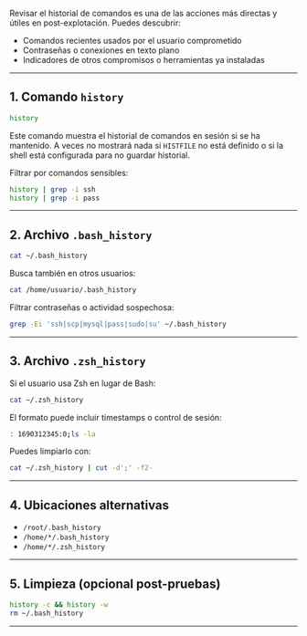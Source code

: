 Revisar el historial de comandos es una de las acciones más directas y útiles en post-explotación. Puedes descubrir:
- Comandos recientes usados por el usuario comprometido
- Contraseñas o conexiones en texto plano
- Indicadores de otros compromisos o herramientas ya instaladas

---

## 1. Comando `history`

```bash
history
```

Este comando muestra el historial de comandos en sesión si se ha mantenido. A veces no mostrará nada si `HISTFILE` no está definido o si la shell está configurada para no guardar historial.

Filtrar por comandos sensibles:
```bash
history | grep -i ssh
history | grep -i pass
```

---

## 2. Archivo `.bash_history`

```bash
cat ~/.bash_history
```

Busca también en otros usuarios:
```bash
cat /home/usuario/.bash_history
```

Filtrar contraseñas o actividad sospechosa:
```bash
grep -Ei 'ssh|scp|mysql|pass|sudo|su' ~/.bash_history
```

---

## 3. Archivo `.zsh_history`

Si el usuario usa Zsh en lugar de Bash:
```bash
cat ~/.zsh_history
```

El formato puede incluir timestamps o control de sesión:
```bash
: 1690312345:0;ls -la
```

Puedes limpiarlo con:
```bash
cat ~/.zsh_history | cut -d';' -f2-
```

---

## 4. Ubicaciones alternativas

- `/root/.bash_history`
- `/home/*/.bash_history`
- `/home/*/.zsh_history`

---

## 5. Limpieza (opcional post-pruebas)

```bash
history -c && history -w
rm ~/.bash_history
```

---

